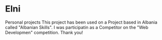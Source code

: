 # Elni
Personal projects
This project has been used on a Project based in Albania called "Albanian Skills".
I was participatin as a Competitor on the "Web Developmen" competition.
Thank you!
